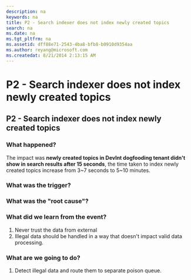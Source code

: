```yaml
---
description: na
keywords: na
title: P2 - Search indexer does not index newly created topics
search: na
ms.date: na
ms.tgt_pltfrm: na
ms.assetid: dff88e71-2543-4ba8-bfb8-b0910d9354aa
ms.author: reyang@microsoft.com
ms.createdat: 8/21/2014 2:13:15 AM
---
```

# P2 - Search indexer does not index newly created topics
## P2 - Search indexer does not index newly created topics ##

### What happened? ###
The impact was **newly created topics in DevInt dogfooding tenant didn't show in search results after 15 seconds**, the time taken to index newly created topics increase from 3~7 seconds to 5~10 minutes.

### What was the trigger? ###


### What was the "root cause"? ###


### What did we learn from the event? ###
 1. Never trust the data from external
 2. Illegal data should be handled in a way that doesn't impact valid data processing.

### What are we going to do? ###

 1. Detect illegal data and route them to separate poison queue.


